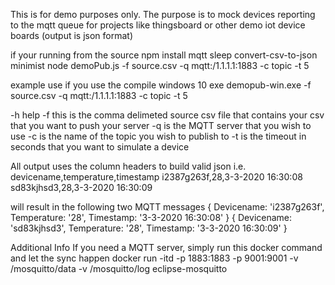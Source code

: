 This is for demo purposes only.
The purpose is to mock devices reporting to the mqtt queue for projects like thingsboard
or other demo iot device boards (output is json format)

if your running from the source
npm install mqtt sleep convert-csv-to-json minimist
node demoPub.js -f source.csv -q mqtt:/1.1.1.1:1883 -c topic -t 5


example use if you use the compile windows 10 exe
demopub-win.exe -f source.csv -q mqtt:/1.1.1.1:1883 -c topic -t 5

-h help
-f this is the comma delimeted source csv file that contains your csv that you want to push your server
-q is the MQTT server that you wish to use 
-c is the name of the topic you wish to publish to
-t is the timeout in seconds that you want to simulate a device

All output uses the column headers to build valid json i.e.
devicename,temperature,timestamp
i2387g263f,28,3-3-2020 16:30:08
sd83kjhsd3,28,3-3-2020 16:30:09

will result in the following two MQTT messages
{
  Devicename: 'i2387g263f',
  Temperature: '28',
  Timestamp: '3-3-2020 16:30:08'
}
{
  Devicename: 'sd83kjhsd3',
  Temperature: '28',
  Timestamp: '3-3-2020 16:30:09'
}

Additional Info
If you need a MQTT server, simply run this docker command and let the sync happen
docker run -itd -p 1883:1883 -p 9001:9001 -v /mosquitto/data -v /mosquitto/log eclipse-mosquitto